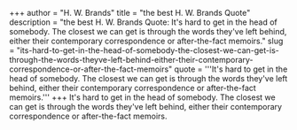 +++
author = "H. W. Brands"
title = "the best H. W. Brands Quote"
description = "the best H. W. Brands Quote: It's hard to get in the head of somebody. The closest we can get is through the words they've left behind, either their contemporary correspondence or after-the-fact memoirs."
slug = "its-hard-to-get-in-the-head-of-somebody-the-closest-we-can-get-is-through-the-words-theyve-left-behind-either-their-contemporary-correspondence-or-after-the-fact-memoirs"
quote = '''It's hard to get in the head of somebody. The closest we can get is through the words they've left behind, either their contemporary correspondence or after-the-fact memoirs.'''
+++
It's hard to get in the head of somebody. The closest we can get is through the words they've left behind, either their contemporary correspondence or after-the-fact memoirs.
